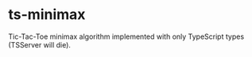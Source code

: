 # ts-minimax
Tic-Tac-Toe minimax algorithm implemented with only TypeScript types (TSServer will die).
